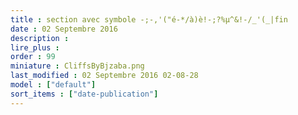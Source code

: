 ```yaml
---
title : section avec symbole -;-,'("é-*/à)è!-;?%µ^&!-/_'(_|fin
date : 02 Septembre 2016
description : 
lire_plus : 
order : 99
miniature : CliffsByBjzaba.png
last_modified : 02 Septembre 2016 02-08-28
model : ["default"]
sort_items : ["date-publication"]
---
```

